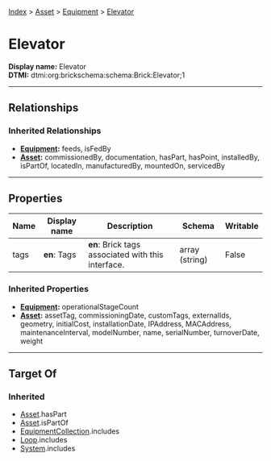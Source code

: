 [Index](../../Index.md) > [Asset](../Asset.md) > [Equipment](Equipment.md) > [Elevator](#)
# Elevator

**Display name:** Elevator<br />
**DTMI:** dtmi:org:brickschema:schema:Brick:Elevator;1

---

## Relationships

### Inherited Relationships
* **[Equipment](Equipment.md):** feeds, isFedBy
* **[Asset](../Asset.md):** commissionedBy, documentation, hasPart, hasPoint, installedBy, isPartOf, locatedIn, manufacturedBy, mountedOn, servicedBy

---

## Properties

|Name|Display name|Description|Schema|Writable|
|-|-|-|-|-|
|tags|**en**: Tags|**en**: Brick tags associated with this interface.|array (string)|False|
### Inherited Properties
* **[Equipment](Equipment.md):** operationalStageCount
* **[Asset](../Asset.md):** assetTag, commissioningDate, customTags, externalIds, geometry, initialCost, installationDate, IPAddress, MACAddress, maintenanceInterval, modelNumber, name, serialNumber, turnoverDate, weight

---

## Target Of
### Inherited
* [Asset](../Asset.md).hasPart
* [Asset](../Asset.md).isPartOf
* [EquipmentCollection](../../Collection/EquipmentCollection.md).includes
* [Loop](../../Collection/Loop/Loop.md).includes
* [System](../../Collection/System/System.md).includes
